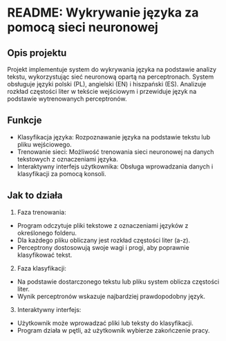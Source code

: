 # README: Wykrywanie języka za pomocą sieci neuronowej

## Opis projektu
Projekt implementuje system do wykrywania języka na podstawie analizy tekstu, wykorzystując sieć neuronową opartą na perceptronach. System obsługuje języki polski (PL), angielski (EN) i hiszpański (ES). Analizuje rozkład częstości liter w tekście wejściowym i przewiduje język na podstawie wytrenowanych perceptronów.

## Funkcje
- Klasyfikacja języka: Rozpoznawanie języka na podstawie tekstu lub pliku wejściowego.
- Trenowanie sieci: Możliwość trenowania sieci neuronowej na danych tekstowych z oznaczeniami języka.
- Interaktywny interfejs użytkownika: Obsługa wprowadzania danych i klasyfikacji za pomocą konsoli.

## Jak to działa
1. Faza trenowania:
- Program odczytuje pliki tekstowe z oznaczeniami języków z określonego folderu.
- Dla każdego pliku obliczany jest rozkład częstości liter (a-z).
- Perceptrony dostosowują swoje wagi i progi, aby poprawnie klasyfikować tekst.

2. Faza klasyfikacji:
- Na podstawie dostarczonego tekstu lub pliku system oblicza częstości liter.
- Wynik perceptronów wskazuje najbardziej prawdopodobny język.

3. Interaktywny interfejs:
- Użytkownik może wprowadzać pliki lub teksty do klasyfikacji.
- Program działa w pętli, aż użytkownik wybierze zakończenie pracy.
